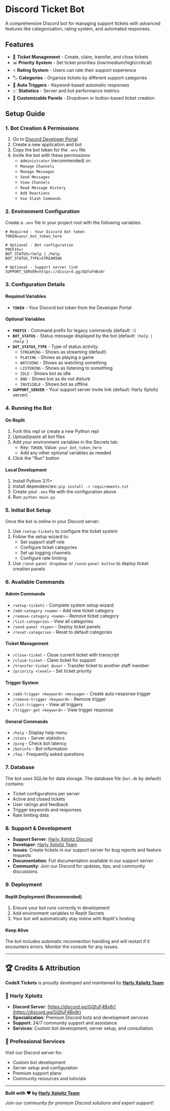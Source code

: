 
# Discord Ticket Bot

A comprehensive Discord bot for managing support tickets with advanced features like categorization, rating system, and automated responses.

## Features

- 🎫 **Ticket Management** - Create, claim, transfer, and close tickets
- 📊 **Priority System** - Set ticket priorities (low/medium/high/critical)
- ⭐ **Rating System** - Users can rate their support experience
- 🏷️ **Categories** - Organize tickets by different support categories
- 🤖 **Auto Triggers** - Keyword-based automatic responses
- 📈 **Statistics** - Server and bot performance metrics
- 🎨 **Customizable Panels** - Dropdown or button-based ticket creation

## Setup Guide

### 1. Bot Creation & Permissions

1. Go to [Discord Developer Portal](https://discord.com/developers/applications)
2. Create a new application and bot
3. Copy the bot token for the `.env` file
4. Invite the bot with these permissions:
   - `Administrator` (recommended) or:
   - `Manage Channels`
   - `Manage Messages` 
   - `Send Messages`
   - `View Channels`
   - `Read Message History`
   - `Add Reactions`
   - `Use Slash Commands`

### 2. Environment Configuration

Create a `.env` file in your project root with the following variables:

```env
# Required - Your Discord bot token
TOKEN=your_bot_token_here

# Optional - Bot configuration
PREFIX=!
BOT_STATUS=!help | /help 
BOT_STATUS_TYPE=STREAMING

# Optional - Support server link
SUPPORT_SERVER=https://discord.gg/GQfuF4Bx8r

```

### 3. Configuration Details

#### Required Variables

- **`TOKEN`** - Your Discord bot token from the Developer Portal

#### Optional Variables

- **`PREFIX`** - Command prefix for legacy commands (default: `!`)
- **`BOT_STATUS`** - Status message displayed by the bot (default: `!help | /help `)
- **`BOT_STATUS_TYPE`** - Type of status activity:
  - `STREAMING` - Shows as streaming (default)
  - `PLAYING` - Shows as playing a game
  - `WATCHING` - Shows as watching something
  - `LISTENING` - Shows as listening to something
  - `IDLE` - Shows bot as idle
  - `DND` - Shows bot as do not disturb
  - `INVISIBLE` - Shows bot as offline
- **`SUPPORT_SERVER`** - Your support server invite link (default: Harly Xploitz server)

### 4. Running the Bot

#### On Replit 

1. Fork this repl or create a new Python repl
2. Upload/paste all bot files
3. Add your environment variables in the Secrets tab:
   - Key: `TOKEN`, Value: `your_bot_token_here`
   - Add any other optional variables as needed
4. Click the "Run" button

#### Local Development

1. Install Python 3.11+
2. Install dependencies: `pip install -r requirements.txt`
3. Create your `.env` file with the configuration above
4. Run: `python main.py`

### 5. Initial Bot Setup

Once the bot is online in your Discord server:

1. Use `/setup-tickets` to configure the ticket system
2. Follow the setup wizard to:
   - Set support staff role
   - Configure ticket categories
   - Set up logging channels
   - Configure rate limiting
3. Use `/send-panel dropdown` or `/send-panel button` to deploy ticket creation panels

### 6. Available Commands

#### Admin Commands
- `/setup-tickets` - Complete system setup wizard
- `/add-category <name>` - Add new ticket category
- `/remove-category <name>` - Remove ticket category
- `/list-categories` - View all categories
- `/send-panel <type>` - Deploy ticket panels
- `/reset-categories` - Reset to default categories

#### Ticket Management
- `/close-ticket` - Close current ticket with transcript
- `/claim-ticket` - Claim ticket for support
- `/transfer-ticket @user` - Transfer ticket to another staff member
- `/priority <level>` - Set ticket priority

#### Trigger System
- `/add-trigger <keyword> <message>` - Create auto-response trigger
- `/remove-trigger <keyword>` - Remove trigger
- `/list-triggers` - View all triggers
- `/trigger-get <keyword>` - View trigger response

#### General Commands
- `/help` - Display help menu
- `/stats` - Server statistics
- `/ping` - Check bot latency
- `/botinfo` - Bot information
- `/faq` - Frequently asked questions

### 7. Database

The bot uses SQLite for data storage. The database file (`bot.db` by default) contains:
- Ticket configurations per server
- Active and closed tickets
- User ratings and feedback
- Trigger keywords and responses
- Rate limiting data

### 8. Support & Development

- **Support Server**: [Harly Xploitz Discord](https://discord.gg/GQfuF4Bx8r)
- **Developer**: [Harly Xploitz Team](https://discord.gg/GQfuF4Bx8r)
- **Issues**: Create tickets in our support server for bug reports and feature requests
- **Documentation**: Full documentation available in our support server
- **Community**: Join our Discord for updates, tips, and community discussions

### 9. Deployment

#### Replit Deployment (Recommended)

1. Ensure your bot runs correctly in development
2. Add environment variables to Replit Secrets
3. Your bot will automatically stay online with Replit's hosting

#### Keep Alive

The bot includes automatic reconnection handling and will restart if it encounters errors. Monitor the console for any issues.

---

## 🏆 Credits & Attribution

**CodeX Tickets** is proudly developed and maintained by **[Harly Xploitz Team](https://discord.gg/GQfuF4Bx8r)**

### 🌟 Harly Xploitz
- **Discord Server**: [https://discord.gg/GQfuF4Bx8r](https://discord.gg/GQfuF4Bx8r)
- **Specialization**: Premium Discord bots and development services
- **Support**: 24/7 community support and assistance
- **Services**: Custom bot development, server setup, and consultation

### 💼 Professional Services
Visit our Discord server for:
- Custom bot development
- Server setup and configuration
- Premium support plans
- Community resources and tutorials

---

**Built with ❤️ by [Harly Xploitz Team](https://discord.gg/GQfuF4Bx8r)**

*Join our community for premium Discord solutions and expert support!*

